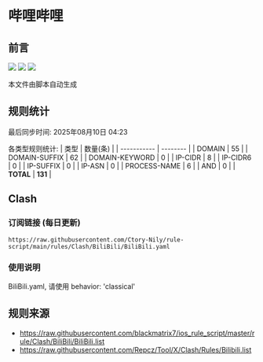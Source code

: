 # 哔哩哔哩

## 前言
![](https://img.shields.io/badge/%E4%B8%8B%E8%BD%BD%E8%A7%84%E5%88%99-%E5%90%88%E5%B9%B6%E8%A7%84%E5%88%99-blue) ![](https://img.shields.io/badge/%E7%BB%9F%E8%AE%A1%E6%95%B0%E9%87%8F-green) ![](https://img.shields.io/badge/%E7%94%9F%E6%88%90%E8%AE%A2%E9%98%85-8A2BE2)

本文件由脚本自动生成

## 规则统计
最后同步时间: 2025年08月10日 04:23

各类型规则统计:
| 类型        | 数量(条) |
| ----------- | -------- |
| DOMAIN       | 55       | 
| DOMAIN-SUFFIX | 62       | 
| DOMAIN-KEYWORD | 0        | 
| IP-CIDR      | 8        | 
| IP-CIDR6     | 0        | 
| IP-SUFFIX    | 0        | 
| IP-ASN       | 0        | 
| PROCESS-NAME | 6        | 
| AND          | 0        | 
| **TOTAL** | **131** | 
## Clash

### 订阅链接 (每日更新)
```
https://raw.githubusercontent.com/Ctory-Nily/rule-script/main/rules/Clash/BiliBili/BiliBili.yaml
```

### 使用说明
BiliBili.yaml, 请使用 behavior: 'classical'

## 规则来源
- https://raw.githubusercontent.com/blackmatrix7/ios_rule_script/master/rule/Clash/BiliBili/BiliBili.list 
- https://raw.githubusercontent.com/Repcz/Tool/X/Clash/Rules/Bilibili.list 
